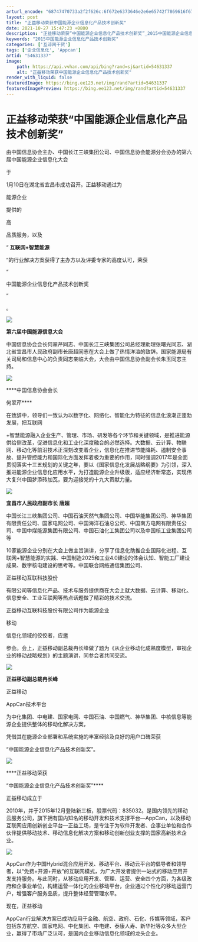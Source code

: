 ```yaml
---
arturl_encode: "68747470733a2f2f626c:6f672e6373646e2e6e65742f7869616f6775616e6d65697a69:2f61727469636c652f64657461696c732f3534363331333337"
layout: post
title: "正益移动荣获中国能源企业信息化产品技术创新奖"
date: 2021-10-27 15:47:23 +0800
description: "正益移动荣获“中国能源企业信息化产品技术创新奖”_2015中国能源企业信息化产品技术创新奖"
keywords: "2015中国能源企业信息化产品技术创新奖"
categories: ['互谅网干货']
tags: ['企业信息化', 'Appcan']
artid: "54631337"
image:
    path: https://api.vvhan.com/api/bing?rand=sj&artid=54631337
    alt: "正益移动荣获中国能源企业信息化产品技术创新奖"
render_with_liquid: false
featuredImage: https://bing.ee123.net/img/rand?artid=54631337
featuredImagePreview: https://bing.ee123.net/img/rand?artid=54631337
---
```


# 正益移动荣获“中国能源企业信息化产品技术创新奖”

由中国信息协会主办、中国长江三峡集团公司、中国信息协会能源分会协办的第六届中国能源企业信息化大会



于


1月10日在湖北省宜昌市成功召开。正益移动通过为



能源企业



提供的



高



品质服务，以及

“
**互联网+智慧能源**

”的行业解决方案获得了主办方以及评委专家的高度认可，荣获


“



中国能源企业信息化产品技术创新奖


”



。

****![](https://img-blog.csdn.net/20170120145815442?watermark/2/text/aHR0cDovL2Jsb2cuY3Nkbi5uZXQveGlhb2d1YW5tZWl6aQ==/font/5a6L5L2T/fontsize/400/fill/I0JBQkFCMA==/dissolve/70/gravity/Center)****

****第六届中国能源信息大会****

中国信息协会会长何翠芹同志、中国长江三峡集团公司总经理助理张曙光同志、湖北省宜昌市人民政府副市长唐超同志在大会上做了热情洋溢的致辞。国家能源局有关司局和信息中心的负责同志亲临大会，大会由中国信息协会副会长朱玉同志主持。

![](https://img-blog.csdn.net/20170120145911833?watermark/2/text/aHR0cDovL2Jsb2cuY3Nkbi5uZXQveGlhb2d1YW5tZWl6aQ==/font/5a6L5L2T/fontsize/400/fill/I0JBQkFCMA==/dissolve/70/gravity/Center)

****中国信息协会会长


何翠芹****

在致辞中，领导们一致认为以数字化、网络化、智能化为特征的信息化浪潮正蓬勃发展，把互联网

+智慧能源融入企业生产、管理、市场、研发等各个环节和关键领域，是推进能源供给侧改革，促进信息化和工业化深度融合的必然选择。大数据、云计算、物联网、移动化等前沿技术正深刻改变着企业，信息化在推进节能降耗、遏制安全事故、提升管控能力和国际化方面发挥着极为重要的作用，同时强调2017年是全面贯彻落实十三五规划的关键之年，要以《国家信息化发展战略纲要》为引领，深入推进能源企业信息化应用水平，为打造能源企业升级版，适应经济新常态，实现伟大复兴中国梦添砖加瓦，要为迎接党的十九大贡献力量。

![](https://img-blog.csdn.net/20170120150137679?watermark/2/text/aHR0cDovL2Jsb2cuY3Nkbi5uZXQveGlhb2d1YW5tZWl6aQ==/font/5a6L5L2T/fontsize/400/fill/I0JBQkFCMA==/dissolve/70/gravity/Center)

**宜昌市人民政府副市长**
**唐超**

中国长江三峡集团公司、中国石油天然气集团公司、中国华能集团公司、神华集团有限责任公司、国家电网公司、中国海洋石油总公司、中国南方电网有限责任公司、中国中煤能源集团有限公司、中国石油化工集团公司以及中国核工业集团公司等

10家能源企业分别在大会上做主旨演讲，分享了信息化助推企业国际化进程、互联网+智慧能源的实践、中国制造2025和工业4.0建设的体会认知、智能工厂建设成果、数字核电建设的思考等。中国联合网络通信集团公司、



正益移动互联科技股份



有限公司等信息化产品、技术与服务提供商在大会上就大数据、云计算、移动化、信息安全、工业互联网等热点话题做了精彩的技术交流。

正益移动互联科技股份有限公司作为能源企业



移动



信息化领域的佼佼者，应邀



参会。会上，正益移动副总裁冉长峰做了题为《从企业移动化成熟度模型，审视企业的移动战略规划》的主题演讲，同参会者共同交流。

[![](https://img-blog.csdn.net/20170120150235710?watermark/2/text/aHR0cDovL2Jsb2cuY3Nkbi5uZXQveGlhb2d1YW5tZWl6aQ==/font/5a6L5L2T/fontsize/400/fill/I0JBQkFCMA==/dissolve/70/gravity/Center)](http://www.appcan.cn)

****正益移动副总裁冉长峰****

正益移动

AppCan技术平台



为中化集团、中电建、国家电网、中国石油、中国燃气、神华集团、中核信息等能源企业提供整体的移动化解决方案，



凭借其在能源企业部署和系统实施的丰富经验及良好的用户口碑荣获

“中国能源企业信息化产品技术创新奖”。

![](https://img-blog.csdn.net/20170120150257134?watermark/2/text/aHR0cDovL2Jsb2cuY3Nkbi5uZXQveGlhb2d1YW5tZWl6aQ==/font/5a6L5L2T/fontsize/400/fill/I0JBQkFCMA==/dissolve/70/gravity/Center)

****正益移动荣获

“中国能源企业信息化产品技术创新奖”****

正益移动成立于

2010年，并于2015年12月登陆新三板，股票代码：835032。是国内领先的移动云服务公司，旗下拥有国内知名的移动开发和技术支撑平台—AppCan，以及移动互联网应用创新创业平台—正益工场，是专注于为软件开发者、企事业单位和合作伙伴提供移动技术、移动信息化解决方案和移动创新创业支撑的国家高新技术企业。

![](https://img-blog.csdn.net/20170120150313883?watermark/2/text/aHR0cDovL2Jsb2cuY3Nkbi5uZXQveGlhb2d1YW5tZWl6aQ==/font/5a6L5L2T/fontsize/400/fill/I0JBQkFCMA==/dissolve/70/gravity/Center)

AppCan作为中国Hybrid混合应用开发、移动平台、移动云平台的倡导者和领导者，以“免费+开源+开放”的互联网模式，为广大开发者提供一站式的移动应用开发支持服务。与此同时，从移动应用开发、管理、运营、安全四个方面，为各级政府和企事业单位，构建运营一体化的企业移动平台，企业通过个性化的移动运营门户，增强客户服务品质，提升整体经营管理水平。

现在，正益移动

AppCan行业解决方案已成功应用于金融、航空、政府、石化、传媒等领域，客户包括东方航空、国家电网、中化集团、中电建、泰康人寿、新华社等众多大型企业，赢得了市场广泛认可，是国内企业移动信息化领域的龙头企业。